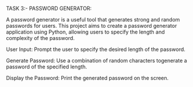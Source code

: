 TASK 3:-
PASSWORD GENERATOR:

A password generator is a useful tool that generates strong and random passwords for users. 
This project aims to create a password generator application using Python, allowing users to specify the length and complexity of the password.

User Input: Prompt the user to specify the desired length of the password.

Generate Password: Use a combination of random characters togenerate a password of the specified length.

Display the Password: Print the generated password on the screen.

